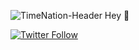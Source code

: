 ![TimeNation-Header]([[https://user-images.githubusercontent.com/74465789/171459485-1c901945-e9ee-4ba5-a062-dbf57da5292f.png](https://ibb.co/FJxswRX)](https://i.ibb.co/ctgbF4w/Time-Nation-Header-NEW.png))
Hey 👋

[![Twitter Follow](https://img.shields.io/twitter/follow/timenationnet?color=%231DA1F2&logo=twitter&style=for-the-badge)](https://twitter.com/intent/follow?original_referer=https%3A%2F%2Fgithub.com%2TanoMC&screen_name=TimeNationNET)
